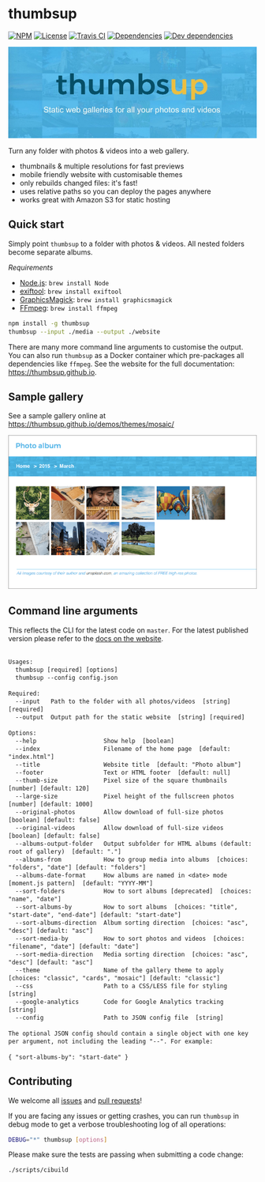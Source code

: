 # thumbsup

[![NPM](http://img.shields.io/npm/v/thumbsup.svg?style=flat)](https://npmjs.org/package/thumbsup)
[![License](http://img.shields.io/npm/l/thumbsup.svg?style=flat)](https://github.com/thumbsup/node-thumbsup)
[![Travis CI](https://travis-ci.org/thumbsup/node-thumbsup.svg?branch=master)](https://travis-ci.org/thumbsup/node-thumbsup)
[![Dependencies](http://img.shields.io/david/thumbsup/node-thumbsup.svg?style=flat)](https://david-dm.org/thumbsup/node-thumbsup)
[![Dev dependencies](https://david-dm.org/thumbsup/node-thumbsup/dev-status.svg?style=flat)](https://david-dm.org/thumbsup/node-thumbsup?type=dev)

![banner](banner.jpg)

Turn any folder with photos &amp; videos into a web gallery.

- thumbnails & multiple resolutions for fast previews
- mobile friendly website with customisable themes
- only rebuilds changed files: it's fast!
- uses relative paths so you can deploy the pages anywhere
- works great with Amazon S3 for static hosting

## Quick start

Simply point `thumbsup` to a folder with photos &amp; videos. All nested folders become separate albums.

*Requirements*
- [Node.js](http://nodejs.org/): `brew install Node`
- [exiftool](http://www.sno.phy.queensu.ca/~phil/exiftool/): `brew install exiftool`
- [GraphicsMagick](http://www.graphicsmagick.org/): `brew install graphicsmagick`
- [FFmpeg](http://www.ffmpeg.org/): `brew install ffmpeg`


```bash
npm install -g thumbsup
thumbsup --input ./media --output ./website
```

There are many more command line arguments to customise the output.
You can also run `thumbsup` as a Docker container which pre-packages all dependencies like `ffmpeg`.
See the website for the full documentation: https://thumbsup.github.io.

## Sample gallery

See a sample gallery online at https://thumbsup.github.io/demos/themes/mosaic/

![sample gallery](screenshot.png)

## Command line arguments

This reflects the CLI for the latest code on `master`.
For the latest published version please refer to the [docs on the website](https://thumbsup.github.io).

<!-- START cli -->
```

Usages:
  thumbsup [required] [options]
  thumbsup --config config.json

Required:
  --input   Path to the folder with all photos/videos  [string] [required]
  --output  Output path for the static website  [string] [required]

Options:
  --help                   Show help  [boolean]
  --index                  Filename of the home page  [default: "index.html"]
  --title                  Website title  [default: "Photo album"]
  --footer                 Text or HTML footer  [default: null]
  --thumb-size             Pixel size of the square thumbnails  [number] [default: 120]
  --large-size             Pixel height of the fullscreen photos  [number] [default: 1000]
  --original-photos        Allow download of full-size photos  [boolean] [default: false]
  --original-videos        Allow download of full-size videos  [boolean] [default: false]
  --albums-output-folder   Output subfolder for HTML albums (default: root of gallery)  [default: "."]
  --albums-from            How to group media into albums  [choices: "folders", "date"] [default: "folders"]
  --albums-date-format     How albums are named in <date> mode [moment.js pattern]  [default: "YYYY-MM"]
  --sort-folders           How to sort albums [deprecated]  [choices: "name", "date"]
  --sort-albums-by         How to sort albums  [choices: "title", "start-date", "end-date"] [default: "start-date"]
  --sort-albums-direction  Album sorting direction  [choices: "asc", "desc"] [default: "asc"]
  --sort-media-by          How to sort photos and videos  [choices: "filename", "date"] [default: "date"]
  --sort-media-direction   Media sorting direction  [choices: "asc", "desc"] [default: "asc"]
  --theme                  Name of the gallery theme to apply  [choices: "classic", "cards", "mosaic"] [default: "classic"]
  --css                    Path to a CSS/LESS file for styling  [string]
  --google-analytics       Code for Google Analytics tracking  [string]
  --config                 Path to JSON config file  [string]

The optional JSON config should contain a single object with one key per argument, not including the leading "--". For example:

{ "sort-albums-by": "start-date" }

```

<!-- END cli -->

## Contributing

We welcome all [issues](https://github.com/thumbsup/node-thumbsup/issues)
and [pull requests](https://github.com/thumbsup/node-thumbsup/pulls)!

If you are facing any issues or getting crashes, you can run `thumbsup` in debug mode
to get a verbose troubleshooting log of all operations:

```bash
DEBUG="*" thumbsup [options]
```

Please make sure the tests are passing when submitting a code change:

```bash
./scripts/cibuild
```

